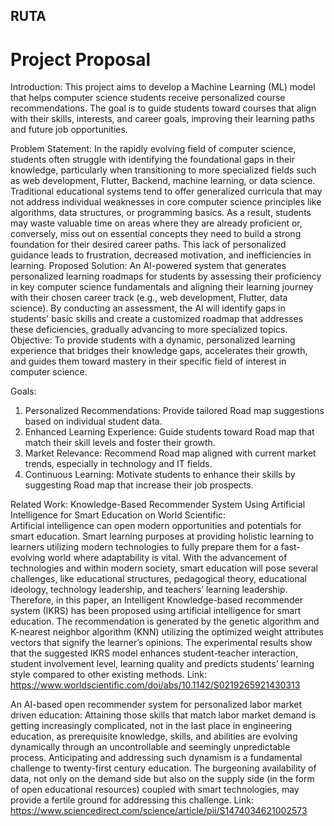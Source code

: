 ## RUTA
# Project Proposal
Introduction:
	This project aims to develop a Machine Learning (ML) model that helps                computer science students receive personalized course recommendations. The goal is to guide students toward courses that align with their skills, interests, and career goals, improving their learning paths and future job opportunities. 


Problem Statement:
	In the rapidly evolving field of computer science, students often struggle with identifying the foundational gaps in their knowledge, particularly when transitioning to more specialized fields such as web development, Flutter, Backend, machine learning, or data science. Traditional educational systems tend to offer generalized curricula that may not address individual weaknesses in core computer science principles like algorithms, data structures, or programming basics.
	As a result, students may waste valuable time on areas where they are already proficient or, conversely, miss out on essential concepts they need to build a strong foundation for their desired career paths. This lack of personalized guidance leads to frustration, decreased motivation, and inefficiencies in learning.
	Proposed Solution: An AI-powered system that generates personalized learning roadmaps for students by assessing their proficiency in key computer science fundamentals and aligning their learning journey with their chosen career track (e.g., web development, Flutter, data science). By conducting an assessment, the AI will identify gaps in students' basic skills and create a customized roadmap that addresses these deficiencies, gradually advancing to more specialized topics.
	Objective: To provide students with a dynamic, personalized learning experience that bridges their knowledge gaps, accelerates their growth, and guides them toward mastery in their specific field of interest in computer science. 


Goals:
1. Personalized Recommendations: Provide tailored Road map suggestions based on individual student data.
2. Enhanced Learning Experience: Guide students toward Road map that match their skill levels and foster their growth.
3. Market Relevance: Recommend Road map aligned with current market trends, especially in technology and IT fields.
4. Continuous Learning: Motivate students to enhance their skills by suggesting Road map that increase their job prospects.         


Related Work:
Knowledge-Based Recommender System Using Artificial Intelligence for Smart Education on World Scientific:        
	Artificial intelligence can open modern opportunities and potentials for smart education. Smart learning purposes at providing holistic learning to learners utilizing modern technologies to fully prepare them for a fast-evolving world where adaptability is vital. With the advancement of technologies and within modern society, smart education will pose several challenges, like educational structures, pedagogical theory, educational ideology, technology leadership, and teachers’ learning leadership. Therefore, in this paper, an Intelligent Knowledge-based recommender system (IKRS) has been proposed using artificial intelligence for smart education. The recommendation is generated by the genetic algorithm and K-nearest neighbor algorithm (KNN) utilizing the optimized weight attributes vectors that signify the learner’s opinions. The experimental results show that the suggested IKRS model enhances student-teacher interaction, student involvement level, learning quality and predicts students’ learning style compared to other existing methods.
Link: https://www.worldscientific.com/doi/abs/10.1142/S0219265921430313

An AI-based open recommender system for personalized labor market driven education:
	Attaining those skills that match labor market demand is getting increasingly complicated, not in the last place in engineering education, as prerequisite knowledge, skills, and abilities are evolving dynamically through an uncontrollable and seemingly unpredictable process. Anticipating and addressing such dynamism is a fundamental challenge to twenty-first century education. The burgeoning availability of data, not only on the demand side but also on the supply side (in the form of open educational resources) coupled with smart technologies, may provide a fertile ground for addressing this challenge.
Link: https://www.sciencedirect.com/science/article/pii/S1474034621002573


